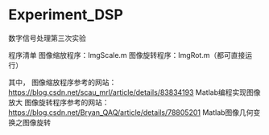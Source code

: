 # Experiment_DSP
数字信号处理第三次实验

程序清单
图像缩放程序：ImgScale.m
图像旋转程序：ImgRot.m（都可直接运行）

其中，
图像缩放程序参考的网站：
https://blog.csdn.net/scau_mrl/article/details/83834193	Matlab编程实现图像放大
图像旋转程序参考的网站：
https://blog.csdn.net/Bryan_QAQ/article/details/78805201	Matlab图像几何变换之图像旋转
